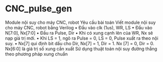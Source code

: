 # CNC_pulse_gen
Module nội suy cho máy CNC, robot
Yêu cầu bài toán
Viết module nội suy cho máy CNC, robot bằng Verilog
• Đầu vào clk (1us), WR, LS
• Đầu vào N[7:0], Nx[7:0]
• Đầu ra Pulse, Dir
• Khi có xung cạnh lên của WR, Nx sẽ nạp giá trị mới.
• Khi LS = 1, ngõ ra Pulse = 0,
LS = 0, Pulse xuất ra theo nội suy.
• Nx[7] qui định bit dấu cho Dir,
Nx[7] = 1, Dir = 1.
Nx [7] = 0, Dir = 0.
Nx[6:0] là giá trị số xung cần xuất
Sử dụng thuật toán nội suy đường thẳng theo phương pháp xung chuẩn


